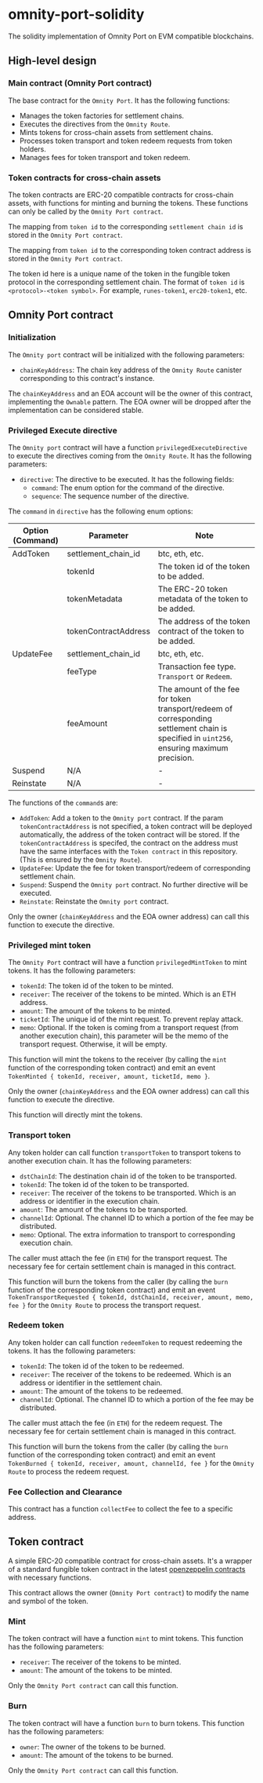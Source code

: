 # omnity-port-solidity

The solidity implementation of Omnity Port on EVM compatible blockchains.

## High-level design

### Main contract (Omnity Port contract)

The base contract for the `Omnity Port`. It has the following functions:

* Manages the token factories for settlement chains.
* Executes the directives from the `Omnity Route`.
* Mints tokens for cross-chain assets from settlement chains.
* Processes token transport and token redeem requests from token holders.
* Manages fees for token transport and token redeem.

### Token contracts for cross-chain assets

The token contracts are ERC-20 compatible contracts for cross-chain assets, with functions for minting and burning the tokens. These functions can only be called by the `Omnity Port contract`.

The mapping from `token id` to the corresponding `settlement chain id` is stored in the `Omnity Port contract`.

The mapping from `token id` to the corresponding token contract address is stored in the `Omnity Port contract`.

The token id here is a unique name of the token in the fungible token protocol in the corresponding settlement chain. The format of `token id` is `<protocol>-<token symbol>`. For example, `runes-token1`, `erc20-token1`, etc.

## Omnity Port contract

### Initialization

The `Omnity port` contract will be initialized with the following parameters:

* `chainKeyAddress`: The chain key address of the `Omnity Route` canister corresponding to this contract's instance.

The `chainKeyAddress` and an EOA account will be the owner of this contract, implementing the `Ownable` pattern. The EOA owner will be dropped after the implementation can be considered stable.

### Privileged Execute directive

The `Omnity port` contract will have a function `privilegedExecuteDirective` to execute the directives coming from the `Omnity Route`. It has the following parameters:

* `directive`: The directive to be executed. It has the following fields:
  * `command`: The enum option for the command of the directive.
  * `sequence`: The sequence number of the directive.

The `command` in `directive` has the following enum options:

| Option (Command) | Parameter | Note
|---|---|---
| AddToken | settlement_chain_id | btc, eth, etc.
| | tokenId | The token id of the token to be added.
| | tokenMetadata | The ERC-20 token metadata of the token to be added.
| | tokenContractAddress | The address of the token contract of the token to be added.
| UpdateFee | settlement_chain_id | btc, eth, etc.
| | feeType | Transaction fee type. `Transport` or `Redeem`.
| | feeAmount | The amount of the fee for token transport/redeem of corresponding settlement chain is specified in `uint256`, ensuring maximum precision.
| Suspend | N/A | -
| Reinstate | N/A | -

The functions of the `command`s are:

* `AddToken`: Add a token to the `Omnity port` contract. If the param `tokenContractAddress` is not specified, a token contract will be deployed automatically, the address of the token contract will be stored. If the `tokenContractAddress` is specifed, the contract on the address must have the same interfaces with the `Token contract` in this repository. (This is ensured by the `Omnity Route`).
* `UpdateFee`: Update the fee for token transport/redeem of corresponding settlement chain.
* `Suspend`: Suspend the `Omnity port` contract. No further directive will be executed.
* `Reinstate`: Reinstate the `Omnity port` contract.

Only the owner (`chainKeyAddress` and the EOA owner address) can call this function to execute the directive.

### Privileged mint token

The `Omnity Port` contract will have a function `privilegedMintToken` to mint tokens. It has the following parameters:

* `tokenId`: The token id of the token to be minted.
* `receiver`: The receiver of the tokens to be minted. Which is an ETH address.
* `amount`: The amount of the tokens to be minted.
* `ticketId`: The unique id of the mint request. To prevent replay attack.
* `memo`: Optional. If the token is coming from a transport request (from another execution chain), this parameter will be the memo of the transport request. Otherwise, it will be empty.

This function will mint the tokens to the receiver (by calling the `mint` function of the corresponding token contract) and emit an event `TokenMinted { tokenId, receiver, amount, ticketId, memo }`.

Only the owner (`chainKeyAddress` and the EOA owner address) can call this function to execute the directive.

This function will directly mint the tokens.

### Transport token

Any token holder can call function `transportToken` to transport tokens to another execution chain. It has the following parameters:

* `dstChainId`: The destination chain id of the token to be transported.
* `tokenId`: The token id of the token to be transported.
* `receiver`: The receiver of the tokens to be transported. Which is an address or identifier in the execution chain.
* `amount`: The amount of the tokens to be transported.
* `channelId`: Optional. The channel ID to which a portion of the fee may be distributed.
* `memo`: Optional. The extra information to transport to corresponding execution chain.

The caller must attach the fee (in `ETH`) for the transport request. The necessary fee for certain settlement chain is managed in this contract.

This function will burn the tokens from the caller (by calling the `burn` function of the corresponding token contract) and emit an event `TokenTransportRequested { tokenId, dstChainId, receiver, amount, memo, fee }` for the `Omnity Route` to process the transport request.

### Redeem token

Any token holder can call function `redeemToken` to request redeeming the tokens. It has the following parameters:

* `tokenId`: The token id of the token to be redeemed.
* `receiver`: The receiver of the tokens to be redeemed. Which is an address or identifier in the settlement chain.
* `amount`: The amount of the tokens to be redeemed.
* `channelId`: Optional. The channel ID to which a portion of the fee may be distributed.

The caller must attach the fee (in `ETH`) for the redeem request. The necessary fee for certain settlement chain is managed in this contract.

This function will burn the tokens from the caller (by calling the `burn` function of the corresponding token contract) and emit an event `TokenBurned { tokenId, receiver, amount, channelId, fee }` for the `Omnity Route` to process the redeem request.

### Fee Collection and Clearance

This contract has a function `collectFee` to collect the fee to a specific address.

## Token contract

A simple ERC-20 compatible contract for cross-chain assets. It's a wrapper of a standard fungible token contract in the latest [openzeppelin contracts](https://github.com/OpenZeppelin/openzeppelin-contracts) with necessary functions.

This contract allows the owner (`Omnity Port contract`) to modify the name and symbol of the token.

### Mint

The token contract will have a function `mint` to mint tokens. This function has the following parameters:

* `receiver`: The receiver of the tokens to be minted.
* `amount`: The amount of the tokens to be minted.

Only the `Omnity Port contract` can call this function.

### Burn

The token contract will have a function `burn` to burn tokens. This function has the following parameters:

* `owner`: The owner of the tokens to be burned.
* `amount`: The amount of the tokens to be burned.

Only the `Omnity Port contract` can call this function.
